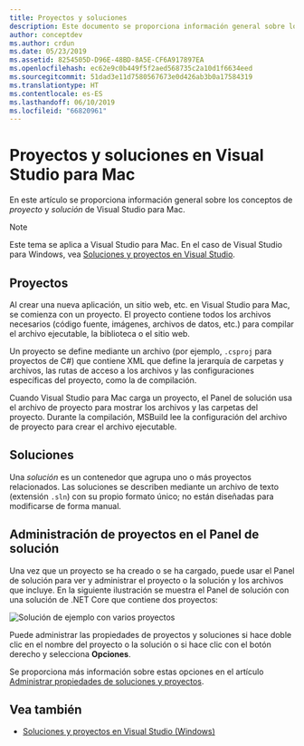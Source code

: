 ```yaml
---
title: Proyectos y soluciones
description: Este documento se proporciona información general sobre los proyectos y las soluciones de Visual Studio para Mac.
author: conceptdev
ms.author: crdun
ms.date: 05/23/2019
ms.assetid: 8254505D-D96E-48BD-8A5E-CF6A917897EA
ms.openlocfilehash: ec62e9c0b449f5f2aed568735c2a10d1f6634eed
ms.sourcegitcommit: 51dad3e11d7580567673e0d426ab3b0a17584319
ms.translationtype: HT
ms.contentlocale: es-ES
ms.lasthandoff: 06/10/2019
ms.locfileid: "66820961"
---
```

# <a name="projects-and-solutions-in-visual-studio-for-mac"></a>Proyectos y soluciones en Visual Studio para Mac

En este artículo se proporciona información general sobre los conceptos de *proyecto* y *solución* de Visual Studio para Mac.

> [!NOTE] 
> Este tema se aplica a Visual Studio para Mac. En el caso de Visual Studio para Windows, vea [Soluciones y proyectos en Visual Studio](/visualstudio/ide/solutions-and-projects-in-visual-studio).

## <a name="projects"></a>Proyectos

Al crear una nueva aplicación, un sitio web, etc. en Visual Studio para Mac, se comienza con un proyecto. El proyecto contiene todos los archivos necesarios (código fuente, imágenes, archivos de datos, etc.) para compilar el archivo ejecutable, la biblioteca o el sitio web.

Un proyecto se define mediante un archivo (por ejemplo, `.csproj` para proyectos de C#) que contiene XML que define la jerarquía de carpetas y archivos, las rutas de acceso a los archivos y las configuraciones específicas del proyecto, como la de compilación.

Cuando Visual Studio para Mac carga un proyecto, el Panel de solución usa el archivo de proyecto para mostrar los archivos y las carpetas del proyecto. Durante la compilación, MSBuild lee la configuración del archivo de proyecto para crear el archivo ejecutable.

## <a name="solutions"></a>Soluciones

Una *solución* es un contenedor que agrupa uno o más proyectos relacionados. Las soluciones se describen mediante un archivo de texto (extensión `.sln`) con su propio formato único; no están diseñadas para modificarse de forma manual.

## <a name="managing-projects-in-the-solution-pad"></a>Administración de proyectos en el Panel de solución

Una vez que un proyecto se ha creado o se ha cargado, puede usar el Panel de solución para ver y administrar el proyecto o la solución y los archivos que incluye. En la siguiente ilustración se muestra el Panel de solución con una solución de .NET Core que contiene dos proyectos:

![Solución de ejemplo con varios proyectos](media/solution-example.png)

Puede administrar las propiedades de proyectos y soluciones si hace doble clic en el nombre del proyecto o la solución o si hace clic con el botón derecho y selecciona **Opciones**.

Se proporciona más información sobre estas opciones en el artículo [Administrar propiedades de soluciones y proyectos](managing-solutions-and-project-properties.md).

## <a name="see-also"></a>Vea también

- [Soluciones y proyectos en Visual Studio (Windows)](/visualstudio/ide/solutions-and-projects-in-visual-studio)
